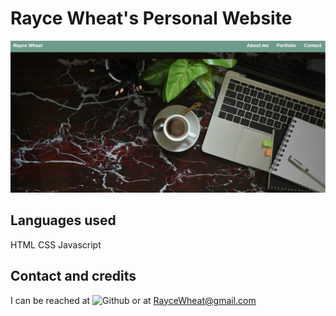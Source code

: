 # Rayce Wheat's Personal Website
![Image](https://raw.githubusercontent.com/RayceWheat/portfolio-website/main/assets/images/demo-photo.png)

## Languages used 
HTML
CSS
Javascript

## Contact and credits
I can be reached at ![Github](https://github.com/RayceWheat) or at RayceWheat@gmail.com